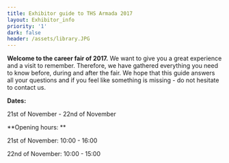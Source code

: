 ```yaml
---
title: Exhibitor guide to THS Armada 2017
layout: Exhibitor_info
priority: '1'
dark: false
header: /assets/library.JPG
---
```

**Welcome to the career fair of 2017.** We want to give you a great experience and a visit to remember. Therefore, we have gathered everything you need to know before, during and after the fair. We hope that this guide answers all your questions and if you feel like something is missing - do not hesitate to contact us. 

**Dates:**

21st of November - 22nd of November 

**Opening hours: **

21st of November: 10:00 - 16:00

22nd of November: 10:00 - 15:00
